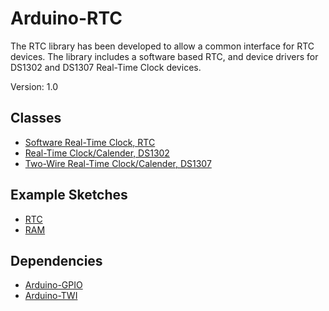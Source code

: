 # Arduino-RTC

The RTC library has been developed to allow a common interface for RTC
devices. The library includes a software based RTC, and device drivers
for DS1302 and DS1307 Real-Time Clock devices.

Version: 1.0

## Classes

* [Software Real-Time Clock, RTC](./src/RTC.h)
* [Real-Time Clock/Calender, DS1302](./src/Driver/DS1302.h)
* [Two-Wire Real-Time Clock/Calender, DS1307](./src/Driver/DS1307.h)

## Example Sketches

* [RTC](./examples/RTC)
* [RAM](./examples/RAM)

## Dependencies

* [Arduino-GPIO](https://github.com/mikaelpatel/Arduino-GPIO)
* [Arduino-TWI](https://github.com/mikaelpatel/Arduino-TWI)
